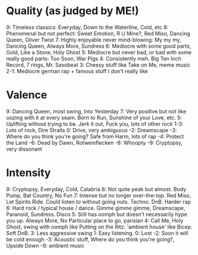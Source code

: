 # Quality (as judged by ME!)

9: Timeless classics: Everyday, Down to the Waterline, Cold, etc
8: Phenomenal but not perfect: Sweet Emotion, R U Mine?, Red Miso, Dancing Queen, Oliver Twist
7: Highly enjoyable never mind-blowing: My my my, Dancing Queen, Always More, Sundress
6: Mediocre with some good parts, Gold, Like a Stone, Holy Ghost
5: Mediocre but never bad, or bad with some really good parts: Too Soon, War Pigs
4: Consistently meh. Big Ten Inch Record, 7 rings, Mr. Saxobeat
3: Cheesy stuff like Take on Me, meme music
2-1: Mediocre german rap + famous stuff I don't really like

# Valence
9: Dancing Queen, most swing, Into Yesterday
7: Very positive but not like oozing with it at every seam. Born to Run, Sunshine of your Love, etc.
5: Uplifting without trying to be. Jerk it out, Fuck you, lots of other rock
1-3: Lots of rock, Dire Straits
0: Drive, very ambiguous
-2: Dreamscape
-3: Where do you think you're going? Safe from Harm, lots of rap
-4: Protect the Land
-6: Dead by Dawn, Rotweinflecken
-8: Whoopty
-9: Cryptopsy, very dissonant

# Intensity
9: Cryptopsy, Everyday, Cold, Calabria
8: Not quite peak but almost. Body Pump, Bat Country, No Fun
7: Intense but no longer over-the-top. Red Miso, Let Spirits Ride. Could listen to without going nuts. Techno. DnB.
   Harder rap
6: Hard rock / typical house / dance. Gimme gimme gimme, Dreamscape, Paranoid, Sundress. Disco
5: Still has oomph but doesn't necessarily hype you up. Always More, No Particular place to go, parisian
4: Call Me, Holy Ghost, swing with oomph like Putting on the Ritz. 'ambient house' like Bicep. Soft DnB.
3: Less aggressive swing
1: Easy listening. 
0: Lost
-2: Soon it will be cold enough
-3: Acoustic stuff, Where do you think you're going?, Upside Down
-9: ambient music
